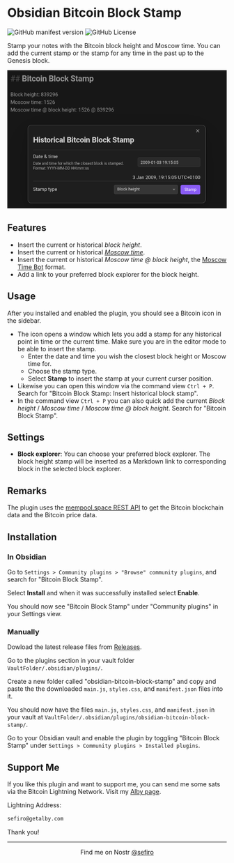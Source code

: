 # Obsidian Bitcoin Block Stamp

![GitHub manifest version](https://img.shields.io/github/manifest-json/v/sfr0xyz/obsidian-bitcoin-block-stamp) ![GitHub License](https://img.shields.io/github/license/sfr0xyz/obsidian-bitcoin-block-stamp)

Stamp your notes with the Bitcoin block height and Moscow time. You can add the current stamp or the stamp for any time in the past up to the Genesis block.

![BBS Demo](./docs/bbs-demo.png)

## Features

- Insert the current or historical _block height_.
- Insert the current or historical [_Moscow time_](https://thebitcoinmanual.com/btc-culture/glossary/moscow-time/).
- Insert the current or historical _Moscow time @ block height_, the [Moscow Time Bot](https://njump.me/npub1030jfcwftah37a242jv0qqvmuyje5ew8tt59rs3477c4e8ugurhqzdwcta) format.
- Add a link to your preferred block explorer for the block height.

## Usage

After you installed and enabled the plugin, you should see a Bitcoin icon in the sidebar.

- The icon opens a window which lets you add a stamp for any historical point in time or the current time. Make sure you are in the editor mode to be able to insert the stamp.
  - Enter the date and time you wish the closest block height or Moscow time for.
  - Choose the stamp type.
  - Select **Stamp** to insert the stamp at your current curser position.
- Likewise you can open this window via the command view `Ctrl + P`. Search for "Bitcoin Block Stamp: Insert historical block stamp".
- In the command view `Ctrl + P` you can also quick add the current _Block height_ / _Moscow time_ / _Moscow time @ block height_. Search for "Bitcoin Block Stamp".

## Settings

- **Block explorer**: You can choose your preferred block explorer. The block height stamp will be inserted as a Markdown link to corresponding block in the selected block explorer.

## Remarks

The plugin uses the [mempool.space REST API](https://mempool.space/docs/api/rest) to get the Bitcoin blockchain data and the Bitcoin price data.

## Installation

### In Obsidian

Go to `Settings > Community plugins > "Browse" community plugins`, and search for "Bitcoin Block Stamp".

Select **Install** and when it was successfully installed select **Enable**.

You should now see "Bitcoin Block Stamp" under "Community plugins" in your Settings view.

### Manually

Dowload the latest release files from [Releases](https://github.com/sfr0xyz/obsidian-bitcoin-block-stamp/releases/latest).

Go to the plugins section in your vault folder `VaultFolder/.obsidian/plugins/`.

Create a new folder called "obsidian-bitcoin-block-stamp" and copy and paste the the downloaded `main.js`, `styles.css`, and `manifest.json` files into it.

You should now have the files `main.js`, `styles.css`, and `manifest.json` in your vault at `VaultFolder/.obsidian/plugins/obsidian-bitcoin-block-stamp/`.

Go to your Obsidian vault and enable the plugin by toggling "Bitcoin Block Stamp" under `Settings > Community plugins > Installed plugins`.

## Support Me

If you like this plugin and want to support me, you can send me some sats via the Bitcoin Lightning Network. Visit my [Alby page](https://getalby.com/p/sefiro).

Lightning Address:

```txt
sefiro@getalby.com
```

Thank you!

---

<div align="center">
Find me on Nostr <a href="https://njump.me/npub19a6x8frkkn2660fw0flz74a7qg8c2jxk5v9p2rsh7tv5e6ftsq3sav63vp">@sefiro</a>
</div>
